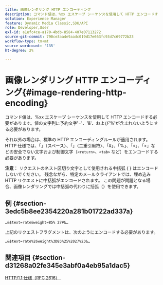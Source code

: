 ```yaml
---
title: 画像レンダリング HTTP エンコーディング
description: コマンド値は、%xx エスケープ シーケンスを使用して HTTP エンコードする必要があります。値の文字列に予約文字'='、'&'、および'%'が含まれないようにする必要があります。
solution: Experience Manager
feature: Dynamic Media Classic,SDK/API
role: Developer,User
exl-id: a1efc4ce-a170-4bdb-8584-407e07113272
source-git-commit: 790ce3aa4e9aadc019d17e663fc93d7c69772b23
workflow-type: tm+mt
source-wordcount: '135'
ht-degree: 2%

---
```


# 画像レンダリング HTTP エンコーディング{#image-rendering-http-encoding}

コマンド値は、%xx エスケープ シーケンスを使用して HTTP エンコードする必要があります。値の文字列に予約文字&#39;=&#39;、&#39;&amp;&#39;、および&#39;%&#39;が含まれないようにする必要があります。

それ以外の場合は、標準の HTTP エンコーディングルールが適用されます。 HTTP 仕様では、「」（スペース）、「」（二重引用符）、「#」、「%」、「&lt;」、「>」などの安全でない文字および制御文字（`<return>`、`<tab>` など）をエンコードする必要があります。

**注意：** リクエストのネスト区切り文字として使用される中括弧 { } はエンコードしないでください。 残念ながら、特定のメールクライアントでは、埋め込み HTTP リクエストに中括弧がエンコードされます。 この問題が問題となる場合、画像レンダリングでは中括弧の代わりに括弧（）を使用できます。

## 例 {#section-3edc5b8ee2354220a281b01722ad337a}

`…&$text=rate&weight=85% 27#&…`

上記のリクエストフラグメントは、次のようにエンコードする必要があります。

`…&$text=rate%26weight%3D85%25%2027%23&…`

## 関連項目 {#section-d31268a02fe345e3abf0a4eb95a1dac5}

[HTTP/1.1 仕様（RFC 2616） &#x200B;](https://www.w3.org/Protocols/rfc2616/rfc2616.html)
